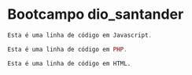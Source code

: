 # Bootcampo dio_santander

~~~javascript
Esta é uma linha de código em Javascript.
~~~

~~~php
Esta é uma linha de código em PHP.
~~~

~~~html
Esta é uma linha de código em HTML.
~~~
